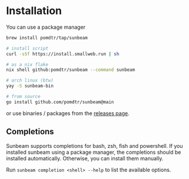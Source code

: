 # Installation

You can use a package manager

```bash
brew install pomdtr/tap/sunbeam

# install script
curl -sSf https://install.smallweb.run | sh

# as a nix flake
nix shell github:pomdtr/sunbeam --command sunbeam

# arch linux (btw)
yay -S sunbeam-bin

# from source
go install github.com/pomdtr/sunbeam@main
```

or use binaries / packages from the [releases page](https://github.com/pomdtr/sunbeam/releases/latest).

## Completions

Sunbeam supports completions for bash, zsh, fish and powershell. If you installed sunbeam using a package manager, the completions should be installed automatically. Otherwise, you can install them manually.

Run `sunbeam completion <shell> --help` to list the available options.
